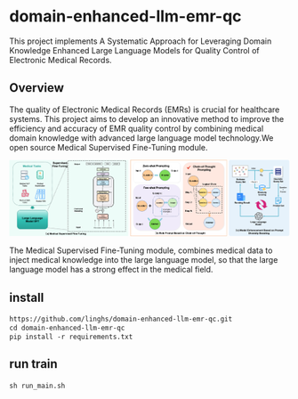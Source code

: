# domain-enhanced-llm-emr-qc


This project implements A Systematic Approach for Leveraging Domain Knowledge Enhanced Large Language Models for Quality Control of Electronic Medical Records.

## Overview

The quality of Electronic Medical Records (EMRs) is crucial for healthcare systems. This project aims to develop an innovative method to improve the efficiency and accuracy of EMR quality control by combining medical domain knowledge with advanced large language model technology.We open source Medical Supervised Fine-Tuning module.

![Logo](./image/overallframework.png "llm_domain_continue_pretrain")

The Medical Supervised Fine-Tuning module, combines medical data to inject medical knowledge into the large language model, so that the large language model has a strong effect in the medical field.

## install

```
https://github.com/linghs/domain-enhanced-llm-emr-qc.git
cd domain-enhanced-llm-emr-qc
pip install -r requirements.txt
```

## run train
```
sh run_main.sh
```
